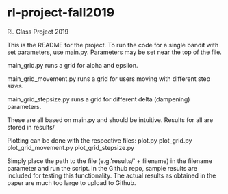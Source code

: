 # rl-project-fall2019
RL Class Project 2019

This is the README for the project. To run the code for a single bandit with
set parameters, use main.py. Parameters may be set near the top of the file.

main_grid.py runs a grid for alpha and epsilon.

main_grid_movement.py runs a grid for users moving with different step sizes.

main_grid_stepsize.py runs a grid for different delta (dampening) parameters.

These are all based on main.py and should be intuitive. Results for all are stored in results/

Plotting can be done with the respective files:
plot.py
plot_grid.py
plot_grid_movement.py
plot_grid_stepsize.py

Simply place the path to the file (e.g.'results/' + filename) in the filename
parameter and run the script. In the Github repo, sample results are included
for testing this functionality. The actual results as obtained in the paper
are much too large to upload to Github.